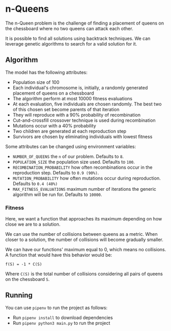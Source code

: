# n-Queens

The n-Queen problem is the challenge of finding a placement of queens on the chessboard where no two queens can attack each other.

It is possible to find all solutions using backtrack techniques. We can leverage genetic algorithms to search for a valid solution for it.

## Algorithm

The model has the following attributes:

- Population size of 100
- Each individual's chromosome is, initially, a randomly generated placement of queens on a chessboard
- The algorithm perform at most 10000 fitness evaluations
- At each evaluation, five individuals are chosen randomly. The best two of this chosen set become parents of that iteration
- They will reproduce with a 90% probability of recombination
- Cut-and-crossfill crossover technique is used during recombination
- Mutations occur with a 40% probability
- Two children are generated at each reproduction step
- Survivors are chosen by eliminating individuals with lowest fitness

Some attributes can be changed using environment variables:

- `NUMBER_OF_QUEENS` the `n` of our problem. Defaults to `8`.
- `POPULATION_SIZE` the population size used. Defaults to `100`.
- `RECOMBINATION_PROBABILITY` how often recombinations occur in the reproduction step. Defaults to `0.9 (90%)`.
- `MUTATION_PROBABILITY` how often mutations occur during reproduction. Defaults to `0.4 (40%)`
- `MAX_FITNESS_EVALUATIONS` maximum number of iterations the generic algorithm will be run for. Defaults to `10000`. 

### Fitness

Here, we want a function that approaches its maximum depending on how close we are to a solution.

We can use the number of collisions between queens as a metric. When closer to a solution, the number of collisions will become gradually smaller.

We can have our functions' maximum equal to 0, which means no collisions. A function that would have this behavior would be:

```
f(S) = -1 * C(S)
```

Where `C(S)` is the total number of collisions considering all pairs of queens on the chessboard `S`.

## Running

You can use `pipenv` to run the project as follows:

- Run `pipenv install` to download dependencies
- Run `pipenv python3 main.py` to run the project
